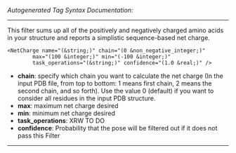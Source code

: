 _Autogenerated Tag Syntax Documentation:_

---
This filter sums up all of the positively and negatively charged amino acids in your structure and reports a simplistic sequence-based net charge.

```
<NetCharge name="(&string;)" chain="(0 &non_negative_integer;)"
        max="(100 &integer;)" min="(-100 &integer;)"
        task_operations="(&string;)" confidence="(1.0 &real;)" />
```

-   **chain**: specify which chain you want to calculate the net charge (In the input PDB file, from top to bottom: 1 means first chain, 2 means the second chain, and so forth). Use the value 0 (default) if you want to consider all residues in the input PDB structure.
-   **max**: maximum net charge desired
-   **min**: minimum net charge desired
-   **task_operations**: XRW TO DO
-   **confidence**: Probability that the pose will be filtered out if it does not pass this Filter

---
